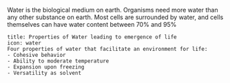 Water is the biological medium on earth. Organisms need more water than any other substance on earth. Most cells are surrounded by water, and cells themselves can have water content between 70% and 95%

```ad-note
title: Properties of Water leading to emergence of life
icon: water
Four properties of water that facilitate an environment for life:
- Cohesive behavior
- Ability to moderate temperature
- Expansion upon freezing
- Versatility as solvent
```


